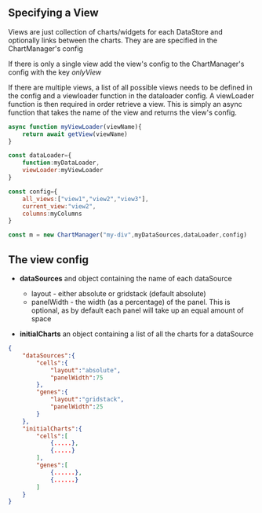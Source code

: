 ## Specifying a View

Views are just collection of charts/widgets for each DataStore and optionally links between the charts. They are are specified in the ChartManager's config

If there is only a single view add the view's config to the ChartManager's config with the key *onlyView*


If there are multiple views, a list of all possible views needs to be defined in the config and a viewloader function in the dataloader config. A viewLoader function is then required in order retrieve a view. This is simply an async function that takes the name of the view and returns the view's config.
```js
async function myViewLoader(viewName){
    return await getView(viewName)
}

const dataLoader={
    function:myDataLoader,
    viewLoader:myViewLoader
}

const config={
    all_views:["view1","view2","view3"],
    current_view:"view2",
    columns:myColumns
}

const m = new ChartManager("my-div",myDataSources,dataLoader,config)

```



## The view config

* **dataSources** and object containing the name of each dataSource 
    * layout - either absolute or gridstack (default absolute)
    * panelWidth - the width (as a percentage) of the panel. This is optional,
    as by default each panel will take up an equal amount of space

* **initialCharts** an object containing a list of all the charts for a dataSource

```json
{
    "dataSources":{
        "cells":{
            "layout":"absolute",
            "panelWidth":75
        },
        "genes":{
            "layout":"gridstack",
            "panelWidth":25
        }
    },
    "initialCharts":{
        "cells":[
            {.....},
            {.....}
        ],
        "genes":[
            {......},
            {......}
        ]   
    }
}


```

